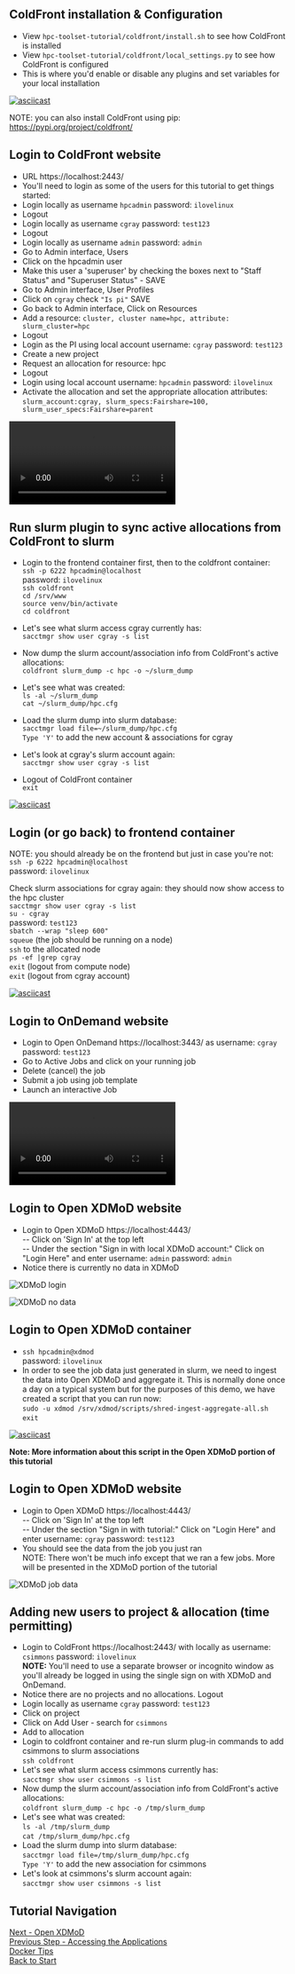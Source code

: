## ColdFront installation & Configuration
- View `hpc-toolset-tutorial/coldfront/install.sh` to see how ColdFront is installed
- View `hpc-toolset-tutorial/coldfront/local_settings.py` to see how ColdFront is configured
- This is where you'd enable or disable any plugins and set variables for your local installation

[![asciicast](https://asciinema.org/a/347965.svg)](https://asciinema.org/a/347965)

NOTE: you can also install ColdFront using pip: https://pypi.org/project/coldfront/

## Login to ColdFront website
- URL https://localhost:2443/
- You'll need to login as some of the users for this tutorial to get things started:
- Login locally as username `hpcadmin` password: `ilovelinux`
- Logout
- Login locally as username `cgray` password: `test123`
- Logout
- Login locally as username `admin` password: `admin`
- Go to Admin interface, Users
- Click on the hpcadmin user
- Make this user a 'superuser' by checking the boxes next to "Staff Status" and "Superuser Status" - SAVE
- Go to Admin interface, User Profiles
- Click on `cgray` check ``"Is pi"``  SAVE
- Go back to Admin interface, Click on Resources
- Add a resource: `cluster, cluster name=hpc, attribute: slurm_cluster=hpc`
- Logout
- Login as the PI using local account username: `cgray` password: `test123`
- Create a new project
- Request an allocation for resource: hpc
- Logout
- Login using local account username: `hpcadmin` password: `ilovelinux`  
- Activate the allocation and set the appropriate allocation attributes:  
`slurm_account:cgray, slurm_specs:Fairshare=100, slurm_user_specs:Fairshare=parent`

![ColdFront demo](../docs/CF_demo.mp4)  

## Run slurm plugin to sync active allocations from ColdFront to slurm
- Login to the frontend container first, then to the coldfront container:  
`ssh -p 6222 hpcadmin@localhost`  
password: `ilovelinux`  
`ssh coldfront`  
`cd /srv/www`  
`source venv/bin/activate`  
`cd coldfront`  

- Let's see what slurm access cgray currently has:  
`sacctmgr show user cgray -s list`
- Now dump the slurm account/association info from ColdFront's active allocations:  
`coldfront slurm_dump -c hpc -o ~/slurm_dump`
- Let's see what was created:  
`ls -al ~/slurm_dump`  
`cat ~/slurm_dump/hpc.cfg`  
- Load the slurm dump into slurm database:  
`sacctmgr load file=~/slurm_dump/hpc.cfg`  
`Type 'Y'` to add the new account & associations for cgray
- Let's look at cgray's slurm account again:  
`sacctmgr show user cgray -s list`  
- Logout of ColdFront container  
`exit`  

[![asciicast](https://asciinema.org/a/347945.svg)](https://asciinema.org/a/347945)

## Login (or go back) to frontend container
NOTE: you should already be on the frontend but just in case you're not:  
`ssh -p 6222 hpcadmin@localhost`  
password: `ilovelinux`  

Check slurm associations for cgray again: they should now show access to the hpc cluster  
`sacctmgr show user cgray -s list`    
`su - cgray`  
password: `test123`  
`sbatch --wrap "sleep 600"`  
`squeue`  (the job should be running on a node)  
`ssh` to the allocated node  
`ps -ef |grep cgray`  
`exit` (logout from compute node)  
`exit` (logout from cgray account)  

[![asciicast](https://asciinema.org/a/347948.svg)](https://asciinema.org/a/347948)

## Login to OnDemand website
- Login to Open OnDemand  https://localhost:3443/ as username: `cgray` password: `test123`
- Go to Active Jobs and click on your running job
- Delete (cancel) the job
- Submit a job using job template
- Launch an interactive Job

![ColdFront OnDemand demo](../docs/CF_OOD.mp4)  


## Login to Open XDMoD website
- Login to Open XDMoD https://localhost:4443/  
 -- Click on 'Sign In' at the top left  
 -- Under the section "Sign in with local XDMoD account:"  Click on "Login Here" and enter username: `admin` password: `admin`  
- Notice there is currently no data in XDMoD

![XDMoD login](../docs/xdmod_login.PNG)

![XDMoD no data](../docs/xdmod_empty.PNG)


## Login to Open XDMoD container
- `ssh hpcadmin@xdmod`  
password: `ilovelinux`  
- In order to see the job data just generated in slurm, we need to ingest the data into Open XDMoD and aggregate it.  This is normally done once a day on a typical system but for the purposes of this demo, we have created a script that you can run now:  
`sudo -u xdmod /srv/xdmod/scripts/shred-ingest-aggregate-all.sh`  
`exit`  


[![asciicast](https://asciinema.org/a/347955.svg)](https://asciinema.org/a/347955)

**Note: More information about this script in the Open XDMoD portion of this tutorial**

## Login to Open XDMoD website
- Login to Open XDMoD https://localhost:4443/  
 -- Click on 'Sign In' at the top left  
 -- Under the section "Sign in with tutorial:"  Click on "Login Here" and enter username: `cgray` password: `test123`  
- You should see the data from the job you just ran  
NOTE: There won't be much info except that we ran a few jobs. More will be presented in the XDMoD portion of the tutorial

![XDMoD job data](../docs/xdmod_jobs.PNG)

## Adding new users to project & allocation (time permitting)
- Login to ColdFront https://localhost:2443/ with locally as username: `csimmons` password: `ilovelinux`   
 **NOTE:**  You'll need to use a separate browser or incognito window as you'll already be logged in using the single sign on with XDMoD and OnDemand.
- Notice there are no projects and no allocations.  Logout
- Login locally as username `cgray` password: `test123`
- Click on project
- Click on Add User - search for `csimmons`
- Add to allocation
- Login to coldfront container and re-run slurm plug-in commands to add csimmons to slurm associations  
`ssh coldfront`
- Let's see what slurm access csimmons currently has:  
`sacctmgr show user csimmons -s list`
- Now dump the slurm account/association info from ColdFront's active allocations:  
`coldfront slurm_dump -c hpc -o /tmp/slurm_dump`
- Let's see what was created:  
`ls -al /tmp/slurm_dump`  
`cat /tmp/slurm_dump/hpc.cfg`  
- Load the slurm dump into slurm database:  
`sacctmgr load file=/tmp/slurm_dump/hpc.cfg`  
`Type 'Y'` to add the new association for csimmons
- Let's look at csimmons's slurm account again:  
`sacctmgr show user csimmons -s list`



## Tutorial Navigation
[Next - Open XDMoD](../xdmod/README.md)  
[Previous Step - Accessing the Applications](../docs/applications.md)  
[Docker Tips](../docs/docker_tips.md)  
[Back to Start](../README.md)
